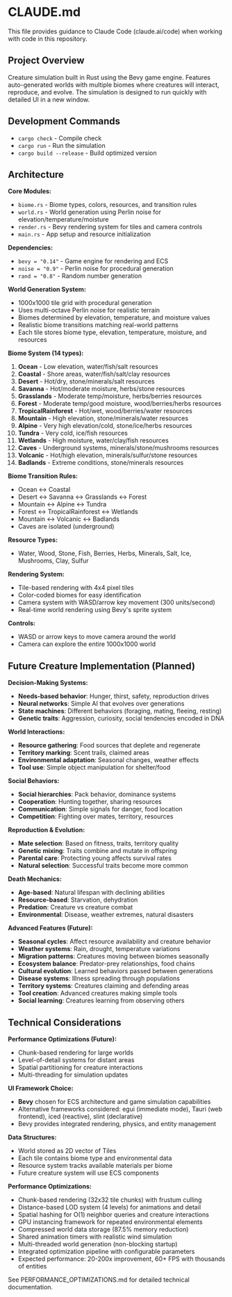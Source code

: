 # CLAUDE.md

This file provides guidance to Claude Code (claude.ai/code) when working with code in this repository.

## Project Overview

Creature simulation built in Rust using the Bevy game engine. Features auto-generated worlds with multiple biomes where creatures will interact, reproduce, and evolve. The simulation is designed to run quickly with detailed UI in a new window.

## Development Commands

- `cargo check` - Compile check
- `cargo run` - Run the simulation 
- `cargo build --release` - Build optimized version

## Architecture

**Core Modules:**
- `biome.rs` - Biome types, colors, resources, and transition rules
- `world.rs` - World generation using Perlin noise for elevation/temperature/moisture
- `render.rs` - Bevy rendering system for tiles and camera controls
- `main.rs` - App setup and resource initialization

**Dependencies:**
- `bevy = "0.14"` - Game engine for rendering and ECS
- `noise = "0.9"` - Perlin noise for procedural generation
- `rand = "0.8"` - Random number generation

**World Generation System:**
- 1000x1000 tile grid with procedural generation
- Uses multi-octave Perlin noise for realistic terrain
- Biomes determined by elevation, temperature, and moisture values
- Realistic biome transitions matching real-world patterns
- Each tile stores biome type, elevation, temperature, moisture, and resources

**Biome System (14 types):**
1. **Ocean** - Low elevation, water/fish/salt resources
2. **Coastal** - Shore areas, water/fish/salt/clay resources
3. **Desert** - Hot/dry, stone/minerals/salt resources
4. **Savanna** - Hot/moderate moisture, herbs/stone resources
5. **Grasslands** - Moderate temp/moisture, herbs/berries resources
6. **Forest** - Moderate temp/good moisture, wood/berries/herbs resources
7. **TropicalRainforest** - Hot/wet, wood/berries/water resources
8. **Mountain** - High elevation, stone/minerals/water resources
9. **Alpine** - Very high elevation/cold, stone/ice/herbs resources
10. **Tundra** - Very cold, ice/fish resources
11. **Wetlands** - High moisture, water/clay/fish resources
12. **Caves** - Underground systems, minerals/stone/mushrooms resources
13. **Volcanic** - Hot/high elevation, minerals/sulfur/stone resources
14. **Badlands** - Extreme conditions, stone/minerals resources

**Biome Transition Rules:**
- Ocean ↔ Coastal
- Desert ↔ Savanna ↔ Grasslands ↔ Forest
- Mountain ↔ Alpine ↔ Tundra
- Forest ↔ TropicalRainforest ↔ Wetlands
- Mountain ↔ Volcanic ↔ Badlands
- Caves are isolated (underground)

**Resource Types:**
- Water, Wood, Stone, Fish, Berries, Herbs, Minerals, Salt, Ice, Mushrooms, Clay, Sulfur

**Rendering System:**
- Tile-based rendering with 4x4 pixel tiles
- Color-coded biomes for easy identification
- Camera system with WASD/arrow key movement (300 units/second)
- Real-time world rendering using Bevy's sprite system

**Controls:**
- WASD or arrow keys to move camera around the world
- Camera can explore the entire 1000x1000 world

## Future Creature Implementation (Planned)

**Decision-Making Systems:**
- **Needs-based behavior**: Hunger, thirst, safety, reproduction drives
- **Neural networks**: Simple AI that evolves over generations
- **State machines**: Different behaviors (foraging, mating, fleeing, resting)
- **Genetic traits**: Aggression, curiosity, social tendencies encoded in DNA

**World Interactions:**
- **Resource gathering**: Food sources that deplete and regenerate
- **Territory marking**: Scent trails, claimed areas
- **Environmental adaptation**: Seasonal changes, weather effects
- **Tool use**: Simple object manipulation for shelter/food

**Social Behaviors:**
- **Social hierarchies**: Pack behavior, dominance systems
- **Cooperation**: Hunting together, sharing resources
- **Communication**: Simple signals for danger, food location
- **Competition**: Fighting over mates, territory, resources

**Reproduction & Evolution:**
- **Mate selection**: Based on fitness, traits, territory quality
- **Genetic mixing**: Traits combine and mutate in offspring
- **Parental care**: Protecting young affects survival rates
- **Natural selection**: Successful traits become more common

**Death Mechanics:**
- **Age-based**: Natural lifespan with declining abilities
- **Resource-based**: Starvation, dehydration
- **Predation**: Creature vs creature combat
- **Environmental**: Disease, weather extremes, natural disasters

**Advanced Features (Future):**
- **Seasonal cycles**: Affect resource availability and creature behavior
- **Weather systems**: Rain, drought, temperature variations
- **Migration patterns**: Creatures moving between biomes seasonally
- **Ecosystem balance**: Predator-prey relationships, food chains
- **Cultural evolution**: Learned behaviors passed between generations
- **Disease systems**: Illness spreading through populations
- **Territory systems**: Creatures claiming and defending areas
- **Tool creation**: Advanced creatures making simple tools
- **Social learning**: Creatures learning from observing others

## Technical Considerations

**Performance Optimizations (Future):**
- Chunk-based rendering for large worlds
- Level-of-detail systems for distant areas
- Spatial partitioning for creature interactions
- Multi-threading for simulation updates

**UI Framework Choice:**
- **Bevy** chosen for ECS architecture and game simulation capabilities
- Alternative frameworks considered: egui (immediate mode), Tauri (web frontend), iced (reactive), slint (declarative)
- Bevy provides integrated rendering, physics, and entity management

**Data Structures:**
- World stored as 2D vector of Tiles
- Each tile contains biome type and environmental data
- Resource system tracks available materials per biome
- Future creature system will use ECS components

**Performance Optimizations:**
- Chunk-based rendering (32x32 tile chunks) with frustum culling
- Distance-based LOD system (4 levels) for animations and detail
- Spatial hashing for O(1) neighbor queries and creature interactions
- GPU instancing framework for repeated environmental elements
- Compressed world data storage (87.5% memory reduction)
- Shared animation timers with realistic wind simulation
- Multi-threaded world generation (non-blocking startup)
- Integrated optimization pipeline with configurable parameters
- Expected performance: 20-200x improvement, 60+ FPS with thousands of entities

See PERFORMANCE_OPTIMIZATIONS.md for detailed technical documentation.